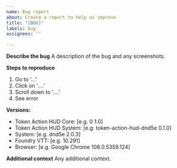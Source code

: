 ```yaml
---
name: Bug report
about: Create a report to help us improve
title: "[BUG]"
labels: bug
assignees: ''

---
```


**Describe the bug**
A description of the bug and any screenshots.

**Steps to reproduce**
1. Go to '...'
2. Click on '....'
3. Scroll down to '....'
4. See error

**Versions:**
- Token Action HUD Core: [e.g. 0 1.0]
- Token Action HUD System: [e.g. token-action-hud-dnd5e 0.1.0]
- System: [e.g. dnd5e 2.0.3]
- Foundry VTT: [e.g. 10.291]
- Browser: [e.g. Google Chrome 108.0.5359.124]

**Additional context**
Any additional context.
